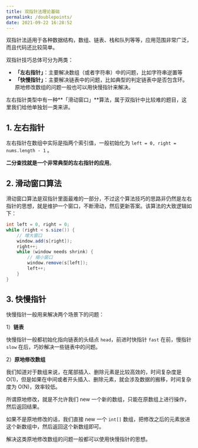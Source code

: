```yaml
---
title: 双指针法理论基础
permalink: /doublepoints/
date: 2021-09-22 16:28:52
---
```


双指针法适用于各种数据结构，数组、链表、栈和队列等等，应用范围非常广泛，而且代码还比较简单。

双指针技巧总体可分为两类：

- **「左右指针」**：主要解决数组（或者字符串）中的问题，比如字符串逆置等
- **「快慢指针」**：主要解决链表中的问题，比如典型的判定链表中是否包含环。原地修改数组的问题一般也可以用快慢指针来解决。

左右指针类型中有一种**「滑动窗口」**算法，属于双指针中比较难的题目，这里我们给他单独划一类来讲。

## 1. 左右指针

左右指针在数组中实际是指两个索引值，一般初始化为 `left = 0, right = nums.length - 1` 。

**二分查找就是一个非常典型的左右指针的应用**。

## 2. 滑动窗口算法

滑动窗口算法是双指针里面最难的一部分，不过这个算法技巧的思路非仍然是左右指针的思想，就是维护一个窗口，不断滑动，然后更新答案。该算法的大致逻辑如下：

```java
int left = 0, right = 0;
while (right < s.size()) {    
    // 增大窗口    
    window.add(s[right]);    
    right++;    
    while (window needs shrink) {        
        // 缩小窗口        
        window.remove(s[left]);        
        left++;    
    }
}
```

## 3. 快慢指针

快慢指针一般用来解决两个场景下的问题：

1）**链表**

快慢指针一般都初始化指向链表的头结点 `head`，前进时快指针 `fast` 在前，慢指针 `slow` 在后，巧妙解决一些链表中的问题。

2）**原地修改数组**

我们知道对于数组来说，在尾部插入、删除元素是比较高效的，时间复杂度是 O(1)，但是如果在中间或者开头插入、删除元素，就会涉及数据的搬移，时间复杂度为 O(N)，效率较低。

所谓原地修改，就是不允许我们 new 一个新的数组，只能在原数组上进行操作，然后返回结果。

如果不是原地修改的话，我们直接 new 一个 `int[]` 数组，把修改之后的元素放进这个新数组中，然后返回这个新数组即可。

解决这类原地修改数组的问题一般都可以使用快慢指针的思想。
